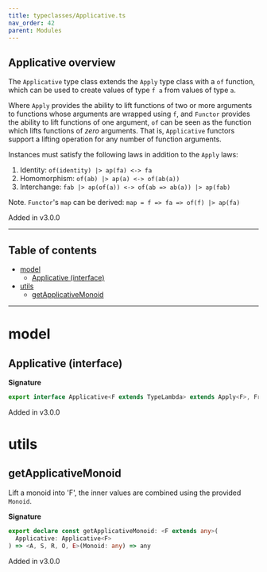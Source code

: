 ```yaml
---
title: typeclasses/Applicative.ts
nav_order: 42
parent: Modules
---
```


## Applicative overview

The `Applicative` type class extends the `Apply` type class with a `of` function, which can be used to create values
of type `f a` from values of type `a`.

Where `Apply` provides the ability to lift functions of two or more arguments to functions whose arguments are
wrapped using `f`, and `Functor` provides the ability to lift functions of one argument, `of` can be seen as the
function which lifts functions of _zero_ arguments. That is, `Applicative` functors support a lifting operation for
any number of function arguments.

Instances must satisfy the following laws in addition to the `Apply` laws:

1. Identity: `of(identity) |> ap(fa) <-> fa`
2. Homomorphism: `of(ab) |> ap(a) <-> of(ab(a))`
3. Interchange: `fab |> ap(of(a)) <-> of(ab => ab(a)) |> ap(fab)`

Note. `Functor`'s `map` can be derived: `map = f => fa => of(f) |> ap(fa)`

Added in v3.0.0

---

<h2 class="text-delta">Table of contents</h2>

- [model](#model)
  - [Applicative (interface)](#applicative-interface)
- [utils](#utils)
  - [getApplicativeMonoid](#getapplicativemonoid)

---

# model

## Applicative (interface)

**Signature**

```ts
export interface Applicative<F extends TypeLambda> extends Apply<F>, FromIdentity<F> {}
```

Added in v3.0.0

# utils

## getApplicativeMonoid

Lift a monoid into 'F', the inner values are combined using the provided `Monoid`.

**Signature**

```ts
export declare const getApplicativeMonoid: <F extends any>(
  Applicative: Applicative<F>
) => <A, S, R, O, E>(Monoid: any) => any
```

Added in v3.0.0
